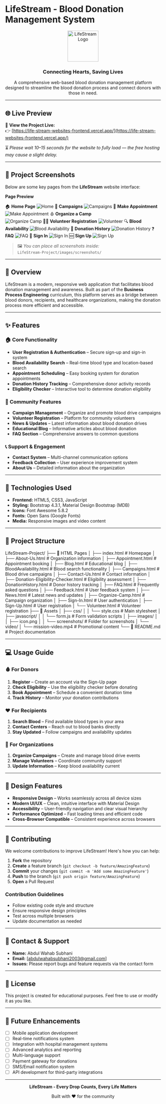 # LifeStream - Blood Donation Management System

<div align="center">
  <img src="images/icon.png" alt="LifeStream Logo" width="100" height="100">
  <h3>Connecting Hearts, Saving Lives</h3>
  <p>A comprehensive web-based blood donation management platform designed to streamline the blood donation process and connect donors with those in need.</p>
</div>

---

## 🌐 Live Preview

🚀 **View the Project Live:**  
👉 [https://life-stream-websites-frontend.vercel.app/](https://life-stream-websites-frontend.vercel.app/)  

⏳ *Please wait 10–15 seconds for the website to fully load — the free hosting may cause a slight delay.*

---

## 📸 Project Screenshots

Below are some key pages from the **LifeStream** website interface:

 **Page Preview** 

 🏠 **Home Page** 
 ![Home](images/screenshots/home.png) 
 🎯 **Campaigns** 
 ![Campaigns](images/screenshots/campaigns.png) 
 📅 **Make Appointment**  
 ![Make Appointment](images/screenshots/appointment.png) 
 🩸 **Organize a Camp**  
 ![Organize Camp](images/screenshots/organize-camp.png) 
 🙋‍♂️ **Volunteer Registration** 
 ![Volunteer](images/screenshots/volunteer.png) 
 🔍 **Blood Availability** 
 ![Blood Availability](images/screenshots/blood-availability.png) 
 🧾 **Donation History**
 ![Donation History](images/screenshots/history.png) 
 ❓ **FAQ** 
 ![FAQ](images/screenshots/faq.png) 
 🔑 **Sign In** 
 ![Sign In](images/screenshots/sign-in.png) 
 🆕 **Sign Up** 
 ![Sign Up](images/screenshots/sign-up.png) 

> 🖼️ *You can place all screenshots inside:*  
> `LifeStream-Project/images/screenshots/`

---

## 🌟 Overview

LifeStream is a modern, responsive web application that facilitates blood donation management and awareness. Built as part of the **Business Process Engineering** curriculum, this platform serves as a bridge between blood donors, recipients, and healthcare organizations, making the donation process more efficient and accessible.

---

## ✨ Features

### 🏠 **Core Functionality**
- **User Registration & Authentication** – Secure sign-up and sign-in system  
- **Blood Availability Search** – Real-time blood type and location-based search  
- **Appointment Scheduling** – Easy booking system for donation appointments  
- **Donation History Tracking** – Comprehensive donor activity records  
- **Eligibility Checker** – Interactive tool to determine donation eligibility  

### 🎯 **Community Features**
- **Campaign Management** – Organize and promote blood drive campaigns  
- **Volunteer Registration** – Platform for community volunteers  
- **News & Updates** – Latest information about blood donation drives  
- **Educational Blog** – Informative articles about blood donation  
- **FAQ Section** – Comprehensive answers to common questions  

### 📞 **Support & Engagement**
- **Contact System** – Multi-channel communication options  
- **Feedback Collection** – User experience improvement system  
- **About Us** – Detailed information about the organization  

---

## 🚀 Technologies Used

- **Frontend:** HTML5, CSS3, JavaScript  
- **Styling:** Bootstrap 4.3.1, Material Design Bootstrap (MDB)  
- **Icons:** Font Awesome 5.8.2  
- **Fonts:** Open Sans (Google Fonts)  
- **Media:** Responsive images and video content  

---

## 📁 Project Structure

LifeStream-Project/
├── 📄 HTML Pages
│ ├── index.html # Homepage
│ ├── About-Us.html # Organization information
│ ├── Appointment.html # Appointment booking
│ ├── Blog.html # Educational blog
│ ├── BloodAvailability.html # Blood search functionality
│ ├── Campaigns.html # Blood drive campaigns
│ ├── Contact-Us.html # Contact information
│ ├── Donation-Eligibility-Checker.html # Eligibility assessment
│ ├── DonationHistory.html # Donor history tracking
│ ├── FAQ.html # Frequently asked questions
│ ├── Feedback.html # User feedback system
│ ├── News.html # Latest news and updates
│ ├── Organize-Camp.html # Campaign organization
│ ├── Sign-In.html # User authentication
│ ├── Sign-Up.html # User registration
│ └── Volunteer.html # Volunteer registration
├── 🎨 Assets
│ ├── css/
│ │ └── style.css # Main stylesheet
│ ├── javascript/
│ │ └── form.js # Form validation scripts
│ ├── images/
│ │ ├── icon.png
│ │ └── screenshots/ # Folder for screenshots
│ └── video/
│ └── mission-video.mp4 # Promotional content
└── 📖 README.md # Project documentation

---

## 💻 Usage Guide

### 🩸 **For Donors**
1. **Register** – Create an account via the Sign-Up page  
2. **Check Eligibility** – Use the eligibility checker before donating  
3. **Book Appointment** – Schedule a convenient donation time  
4. **Track History** – Monitor your donation contributions  

### ❤️ **For Recipients**
1. **Search Blood** – Find available blood types in your area  
2. **Contact Centers** – Reach out to blood banks directly  
3. **Stay Updated** – Follow campaigns and availability updates  

### 🏥 **For Organizations**
1. **Organize Campaigns** – Create and manage blood drive events  
2. **Manage Volunteers** – Coordinate community support  
3. **Update Information** – Keep blood availability current  

---

## 🎨 Design Features

- **Responsive Design** – Works seamlessly across all device sizes  
- **Modern UI/UX** – Clean, intuitive interface with Material Design  
- **Accessibility** – User-friendly navigation and clear visual hierarchy  
- **Performance Optimized** – Fast loading times and efficient code  
- **Cross-Browser Compatible** – Consistent experience across browsers  

---

## 🤝 Contributing

We welcome contributions to improve LifeStream! Here's how you can help:

1. **Fork** the repository  
2. **Create** a feature branch (`git checkout -b feature/AmazingFeature`)  
3. **Commit** your changes (`git commit -m 'Add some AmazingFeature'`)  
4. **Push** to the branch (`git push origin feature/AmazingFeature`)  
5. **Open** a Pull Request  

### Contribution Guidelines
- Follow existing code style and structure  
- Ensure responsive design principles  
- Test across multiple browsers  
- Update documentation as needed  

---

## 📧 Contact & Support

- **Name:** Abdul Wahab Subhani  
- **Email:** [abdulwahabsubhani2003@gmail.com]  
- **Issues:** Please report bugs and feature requests via the contact form  

---

## 📄 License

This project is created for educational purposes. Feel free to use or modify it as you like.

---

## 🔮 Future Enhancements

- [ ] Mobile application development  
- [ ] Real-time notifications system  
- [ ] Integration with hospital management systems  
- [ ] Advanced analytics and reporting  
- [ ] Multi-language support  
- [ ] Payment gateway for donations  
- [ ] SMS/Email notification system  
- [ ] API development for third-party integrations  

---

<div align="center">
  <p><strong>LifeStream - Every Drop Counts, Every Life Matters</strong></p>
  <p>Built with ❤️ for the community</p>
</div>
